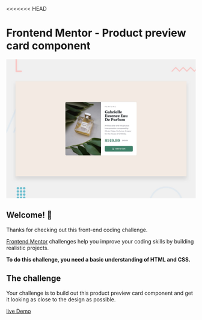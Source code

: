 <<<<<<< HEAD
# Frontend Mentor - Product preview card component

![Design preview for the Product preview card component coding challenge](./design/desktop-preview.jpg)

## Welcome! 👋

Thanks for checking out this front-end coding challenge.

[Frontend Mentor](https://www.frontendmentor.io) challenges help you improve your coding skills by building realistic projects.

**To do this challenge, you need a basic understanding of HTML and CSS.**

## The challenge

Your challenge is to build out this product preview card component and get it looking as close to the design as possible.

[live Demo](//hazemhussein14.github.io/product-preview-card-component/)
